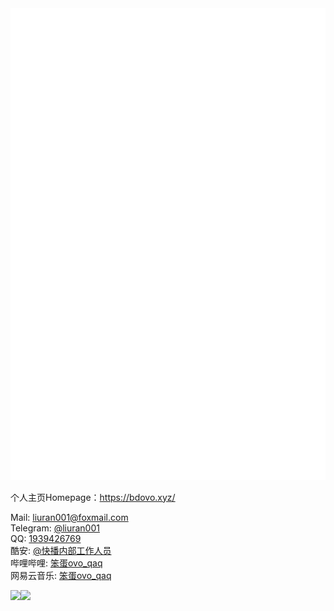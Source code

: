 <img src="https://github.com/liuran001/liuran001/raw/master/github-metrics.svg">


个人主页Homepage：https://bdovo.xyz/



Mail: liuran001@foxmail.com  
Telegram: [@liuran001](https://t.me/liuran001)  
QQ: [1939426769](https://qm.qq.com/cgi-bin/qm/qr?k=eo04fmsbFTnaWyX6EIuoFHA-1aieYeaI&noverify=0)  
酷安: [@快播内部工作人员](http://www.coolapk.com/u/1169803)  
哔哩哔哩: [笨蛋ovo_qaq](https://b23.tv/fP7s06)  
网易云音乐: [笨蛋ovo_qaq](http://music.163.com/m/user/home?id=424209345)

<img src="https://genshin-card.getloli.com/rand/289540492.png"><img src="https://genshin-card.getloli.com/rand/300231178.png">
